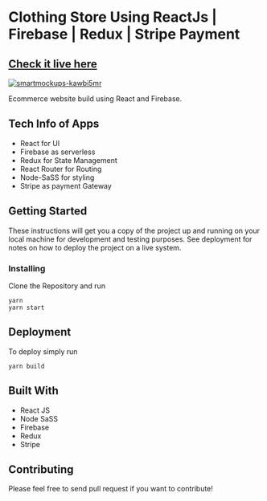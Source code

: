 # Clothing Store Using ReactJs | Firebase | Redux | Stripe Payment

## [Check it live here](https://meshstore.netlify.app/)

<a href=""><img src="https://i.ibb.co/xGMnHwh/Screenshot-2020-06-17-Mesh-Online-Clothing-Store.jpg" alt="smartmockups-kawbi5mr" border="0" /></a>

Ecommerce website build using React and Firebase.

## Tech Info of Apps

- React for UI
- Firebase as serverless
- Redux for State Management
- React Router for Routing
- Node-SaSS for styling
- Stripe as payment Gateway

## Getting Started

These instructions will get you a copy of the project up and running on your local machine for development and testing purposes. See deployment for notes on how to deploy the project on a live system.

### Installing

Clone the Repository and run

```
yarn
yarn start
```

## Deployment

To deploy simply run

```
yarn build
```

## Built With

- React JS
- Node SaSS
- Firebase
- Redux
- Stripe

## Contributing

Please feel free to send pull request if you want to contribute!
